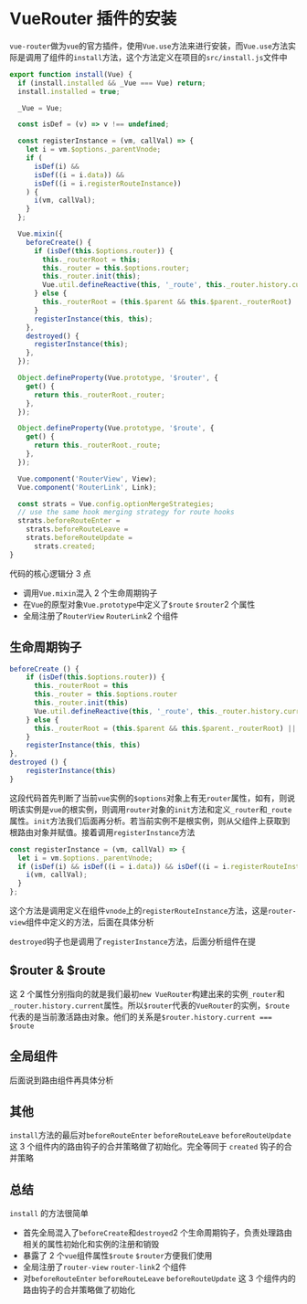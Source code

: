 # VueRouter 插件的安装

`vue-router`做为`vue`的官方插件，使用`Vue.use`方法来进行安装，而`Vue.use`方法实际是调用了组件的`install`方法，这个方法定义在项目的`src/install.js`文件中

```js
export function install(Vue) {
  if (install.installed && _Vue === Vue) return;
  install.installed = true;

  _Vue = Vue;

  const isDef = (v) => v !== undefined;

  const registerInstance = (vm, callVal) => {
    let i = vm.$options._parentVnode;
    if (
      isDef(i) &&
      isDef((i = i.data)) &&
      isDef((i = i.registerRouteInstance))
    ) {
      i(vm, callVal);
    }
  };

  Vue.mixin({
    beforeCreate() {
      if (isDef(this.$options.router)) {
        this._routerRoot = this;
        this._router = this.$options.router;
        this._router.init(this);
        Vue.util.defineReactive(this, '_route', this._router.history.current);
      } else {
        this._routerRoot = (this.$parent && this.$parent._routerRoot) || this;
      }
      registerInstance(this, this);
    },
    destroyed() {
      registerInstance(this);
    },
  });

  Object.defineProperty(Vue.prototype, '$router', {
    get() {
      return this._routerRoot._router;
    },
  });

  Object.defineProperty(Vue.prototype, '$route', {
    get() {
      return this._routerRoot._route;
    },
  });

  Vue.component('RouterView', View);
  Vue.component('RouterLink', Link);

  const strats = Vue.config.optionMergeStrategies;
  // use the same hook merging strategy for route hooks
  strats.beforeRouteEnter =
    strats.beforeRouteLeave =
    strats.beforeRouteUpdate =
      strats.created;
}
```

代码的核心逻辑分 3 点

- 调用`Vue.mixin`混入 2 个生命周期钩子
- 在`Vue`的原型对象`Vue.prototype`中定义了`$route` `$router`2 个属性
- 全局注册了`RouterView` `RouterLink`2 个组件

## 生命周期钩子

```js
beforeCreate () {
    if (isDef(this.$options.router)) {
      this._routerRoot = this
      this._router = this.$options.router
      this._router.init(this)
      Vue.util.defineReactive(this, '_route', this._router.history.current)
    } else {
      this._routerRoot = (this.$parent && this.$parent._routerRoot) || this
    }
    registerInstance(this, this)
},
destroyed () {
    registerInstance(this)
}
```

这段代码首先判断了当前`vue`实例的`$options`对象上有无`router`属性，如有，则说明该实例是`vue`的根实例，则调用`router`对象的`init`方法和定义`_router`和`_route`属性。`init`方法我们后面再分析。若当前实例不是根实例，则从父组件上获取到根路由对象并赋值。接着调用`registerInstance`方法

```js
const registerInstance = (vm, callVal) => {
  let i = vm.$options._parentVnode;
  if (isDef(i) && isDef((i = i.data)) && isDef((i = i.registerRouteInstance))) {
    i(vm, callVal);
  }
};
```

这个方法是调用定义在组件`vnode`上的`registerRouteInstance`方法，这是`router-view`组件中定义的方法，后面在具体分析

`destroyed`钩子也是调用了`registerInstance`方法，后面分析组件在提

## $router & $route

这 2 个属性分别指向的就是我们最初`new VueRouter`构建出来的实例`_router`和`_router.history.current`属性。所以`$router`代表的`VueRouter`的实例，`$route`代表的是当前激活路由对象。他们的关系是`$router.history.current === $route`

## 全局组件

后面说到路由组件再具体分析

## 其他

`install`方法的最后对`beforeRouteEnter` `beforeRouteLeave` `beforeRouteUpdate` 这 3 个组件内的路由钩子的合并策略做了初始化。完全等同于 `created` 钩子的合并策略

## 总结

`install` 的方法很简单

- 首先全局混入了`beforeCreate`和`destroyed`2 个生命周期钩子，负责处理路由相关的属性初始化和实例的注册和销毁
- 暴露了 2 个`vue`组件属性`$route` `$router`方便我们使用
- 全局注册了`router-view` `router-link`2 个组件
- 对`beforeRouteEnter` `beforeRouteLeave` `beforeRouteUpdate` 这 3 个组件内的路由钩子的合并策略做了初始化
